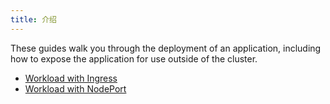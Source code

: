 ```yaml
---
title: 介绍
---
```


These guides walk you through the deployment of an application, including how to expose the application for use outside of the cluster.

* [Workload with Ingress](./quickstart-deploy-workload-ingress)
* [Workload with NodePort](./quickstart-deploy-workload-nodeport)

